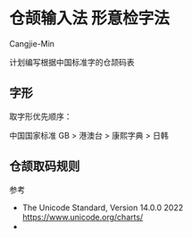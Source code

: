 # 仓颉输入法 形意检字法

Cangjie-Min



计划编写根据中国标准字的仓颉码表

## 字形

取字形优先顺序：

中国国家标准 GB > 港澳台 > 康熙字典 > 日韩



## 仓颉取码规则







参考

- The Unicode Standard, Version 14.0.0 2022 https://www.unicode.org/charts/
- 

